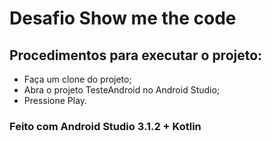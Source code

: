 # Desafio Show me the code

## Procedimentos para executar o projeto:
- Faça um clone do projeto;
- Abra o projeto TesteAndroid no Android Studio;
- Pressione Play.

### Feito com Android Studio 3.1.2 + Kotlin
